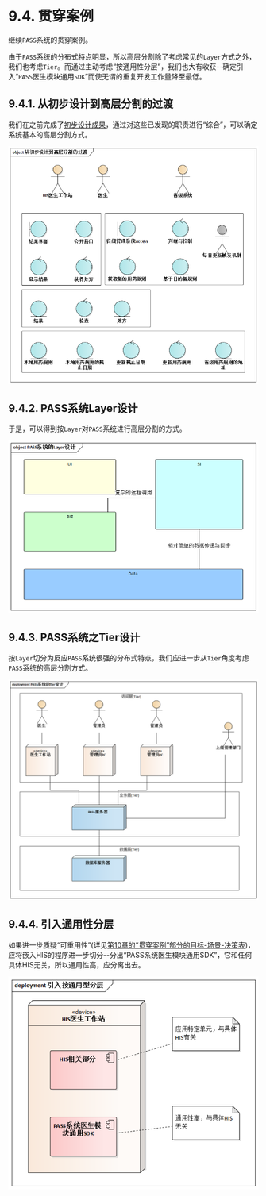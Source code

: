 # 9.4. 贯穿案例

继续`PASS`系统的贯穿案例。

由于`PASS`系统的分布式特点明显，所以高层分割除了考虑常见的`Layer`方式之外，我们也考虑`Tier`。而通过主动考虑“按通用性分层”，我们也大有收获--确定引入“`PASS`医生模块通用`SDK`”而使无谓的重复开发工作量降至最低。

## 9.4.1. 从初步设计到高层分割的过渡

我们在之前完成了[初步设计成果](/ch8/8.4.md)，通过对这些已发现的职责进行“综合”，可以确定系统基本的高层分割方式。

![从初步设计到高层分割的过渡](images/从初步设计到高层分割的过渡.png)

## 9.4.2. PASS系统Layer设计

于是，可以得到按`Layer`对`PASS`系统进行高层分割的方式。

![PASS系统的Layer设计](images/PASS系统的Layer设计.png)

## 9.4.3. PASS系统之Tier设计

按`Layer`切分为反应`PASS`系统很强的分布式特点，我们应进一步从`Tier`角度考虑`PASS`系统的高层分割方式。

![PASS系统的Tier设计](images/PASS系统的Tier设计.png)

## 9.4.4. 引入通用性分层

如果进一步质疑“可重用性”(详见[第10章的“贯穿案例”部分的目标-场景-决策表](/ch10/10.2.md))，应将嵌入HIS的程序进一步切分--分出“PASS系统医生模块通用SDK”，它和任何具体HIS无关，所以通用性高，应分离出去。

![引入按通用型分层](images/引入按通用型分层.png)

